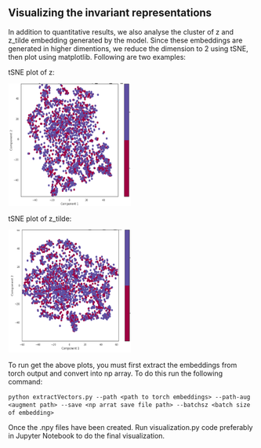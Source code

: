 ## Visualizing the invariant representations

In addition to quantitative results, we also analyse the cluster of z and z_tilde embedding generated by the model. Since these embeddings are generated in higher 
dimentions, we reduce the dimension to 2 using tSNE, then plot using matplotlib. Following are two examples:

tSNE plot of z:

<img src="https://github.com/raotnameh/Robust_ASR/blob/master/visualization/z.png" width="250" height="250">

tSNE plot of z_tilde:

<img src="https://github.com/raotnameh/Robust_ASR/blob/master/visualization/z_t.png" width="250" height="250">

To run get the above plots, you must first extract the embeddings from torch output and convert into np array. To do this run the following command:
```
python extractVectors.py --path <path to torch embeddings> --path-aug <augment path> --save <np arrat save file path> --batchsz <batch size of embedding>
```


Once the .npy files have been created. Run visualization.py code preferably in Jupyter Notebook to do the final visualization.
